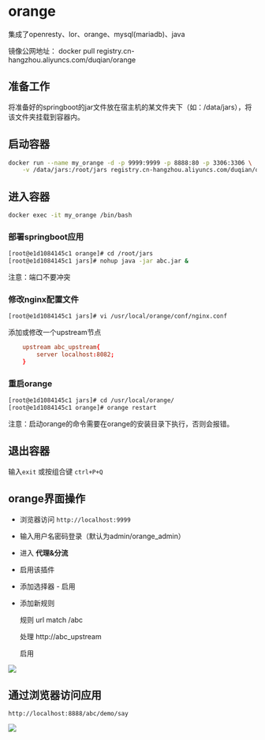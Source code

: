 # orange
集成了openresty、lor、orange、mysql(mariadb)、java

镜像公网地址：
docker pull registry.cn-hangzhou.aliyuncs.com/duqian/orange

## 准备工作

将准备好的springboot的jar文件放在宿主机的某文件夹下（如：/data/jars），将该文件夹挂载到容器内。

## 启动容器

```bash
docker run --name my_orange -d -p 9999:9999 -p 8888:80 -p 3306:3306 \
    -v /data/jars:/root/jars registry.cn-hangzhou.aliyuncs.com/duqian/orange
```
## 进入容器

```bash
docker exec -it my_orange /bin/bash
```

### 部署springboot应用

```bash
[root@e1d1084145c1 orange]# cd /root/jars
[root@e1d1084145c1 jars]# nohup java -jar abc.jar &
```
注意：端口不要冲突

### 修改nginx配置文件

```bash
[root@e1d1084145c1 jars]# vi /usr/local/orange/conf/nginx.conf
```
添加或修改一个upstream节点
```conf
    upstream abc_upstream{
        server localhost:8082;
    } 
```

### 重启orange

```bash
[root@e1d1084145c1 jars]# cd /usr/local/orange/
[root@e1d1084145c1 orange]# orange restart
```

注意：启动orange的命令需要在orange的安装目录下执行，否则会报错。

## 退出容器

输入`exit` 或按组合键 `ctrl+P+Q`

## orange界面操作
- 浏览器访问 `http://localhost:9999`
- 输入用户名密码登录（默认为admin/orange_admin）
- 进入 **代理&分流**
- 启用该插件
- 添加选择器 - 启用
- 添加新规则
    
    规则 url match /abc
    
    处理 http://abc_upstream
    
    启用

![](http://ouapqg8mg.bkt.clouddn.com/18-1-20/62759662.jpg)

## 通过浏览器访问应用
```
http://localhost:8888/abc/demo/say
```

![](http://ouapqg8mg.bkt.clouddn.com/18-1-20/11898818.jpg)